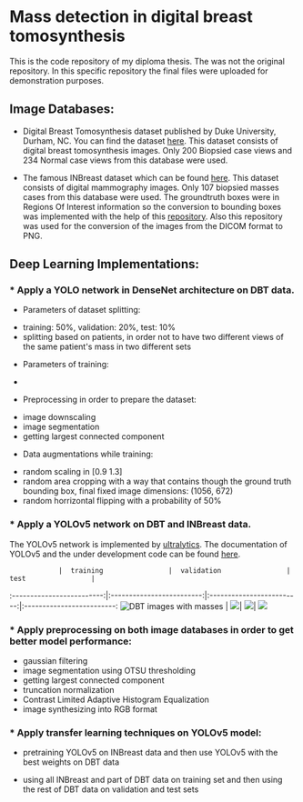 # Mass detection in digital breast tomosynthesis

This is the code repository of my diploma thesis. The was not the original repository. In this specific repository the final files were uploaded for demonstration purposes.

## Image Databases:

* Digital Breast Tomosynthesis dataset published by Duke University, Durham, NC. You can find the dataset [here](https://www.cancerimagingarchive.net/collection/breast-cancer-screening-dbt/). This dataset consists of digital breast tomosynthesis images. Only 200 Biopsied case views and 234 Normal case views from this database were used.

* The famous INBreast dataset which can be found [here](https://www.kaggle.com/datasets/ramanathansp20/inbreast-dataset). This dataset consists of digital mammography images. Only 107 biopsied masses cases from this database were used. The groundtruth boxes were in Regions Of Interest information so the conversion to bounding boxes was implemented with the help of this [repository](github.com/charbitz/breast_mass_detection). Also this repository was used for the conversion of the images from the DICOM format to PNG.

## Deep Learning Implementations:

### * Apply a YOLO network in DenseNet architecture on DBT data.

* Parameters of dataset splitting:
- training: 50%, validation: 20%, test: 10%
- splitting based on patients, in order not to have two different views of the same patient's mass in two different sets

* Parameters of training:
- 

* Preprocessing in order to prepare the dataset:
- image downscaling
- image segmentation
- getting largest connected component

* Data augmentations while training:
- random scaling in [0.9 1.3]
- random area cropping with a way that contains though the ground truth bounding box, final fixed image dimensions: (1056, 672)
- random horrizontal flipping with a probability of 50%


### * Apply a YOLOv5 network on DBT and INBreast data.

The YOLOv5 network is implemented by [ultralytics](https://www.ultralytics.com/). The documentation of YOLOv5 and the under development code can be found [here](https://github.com/ultralytics/yolov5). 

                |  training                |  validation                |  test                |
:-------------------------:|:-------------------------:|:-------------------------:|:-------------------------:
![DBT images with masses]()   |  ![](71)|  ![](30)|  ![](45)

### * Apply preprocessing on both image databases in order to get better model performance:

- gaussian filtering
- image segmentation using OTSU thresholding
- getting largest connected component 
- truncation normalization
- Contrast Limited Adaptive Histogram Equalization
- image synthesizing into RGB format

### * Apply transfer learning techniques on YOLOv5 model:

* pretraining YOLOv5 on INBreast data and then use YOLOv5 with the best weights on DBT data 

* using all INBreast and part of DBT data on training set and then using the rest of DBT data on validation and test sets